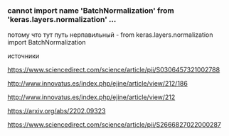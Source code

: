 ### cannot import name 'BatchNormalization' from 'keras.layers.normalization' ...

потому что тут путь нерпавильный - from keras.layers.normalization import BatchNormalization


источники

https://www.sciencedirect.com/science/article/pii/S0306457321002788

http://www.innovatus.es/index.php/ejine/article/view/212/186

http://www.innovatus.es/index.php/ejine/article/view/212

https://arxiv.org/abs/2202.09323

https://www.sciencedirect.com/science/article/pii/S2666827022000287


